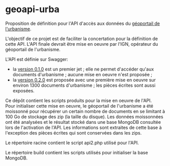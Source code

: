 # geoapi-urba

Proposition de définition pour l'API d'accès aux données
du [géoportail de l'urbanisme](https://www.geoportail-urbanisme.gouv.fr/).    

L'objectif de ce projet est de faciliter la concertation pour la définition de cette API.
L'API finale devrait être mise en oeuvre par l'IGN, opérateur du géoportail de l'urbanisme.

L'API est définie sur Swagger:
  - la [version 0.1.0](https://swaggerhub.com/apis/benoitdavidfr/urba.geoapi.fr/0.1.0) est un premier jet ;
    elle ne permet d'accéder qu'aux documents d'urbanisme ;
    aucune mise en oeuvre n'est proposée ;
  - la [version 0.2.0](https://swaggerhub.com/apis/benoitdavidfr/urba.geoapi.fr/0.2.0) est proposée avec une première mise en oeuvre sur environ 1300 documents d'urbanisme ; les pièces écrites sont aussi exposées.

Ce dépôt contient les scripts produits pour la mise en oeuvre de l'API.    
Pour initialiser cette mise en oeuvre, le géoportail de l'urbanisme a été moissonné pour récupérer un certain nombre de documents en se limitant à 100 Go de stockage des zip (la taille du disque).
Les données moissonnées ont été analysées et le résultat stocké dans une base MongoDB
consultée lors de l'activation de l'API.
Les informations sont extraites de cette base à l'exception des pièces écrites qui sont conservées dans les zips.

Le répertoire racine contient le script api2.php utilisé pour l'API.

Le répertoire build contient les scripts utilisés pour initialiser la base MongoDB.

